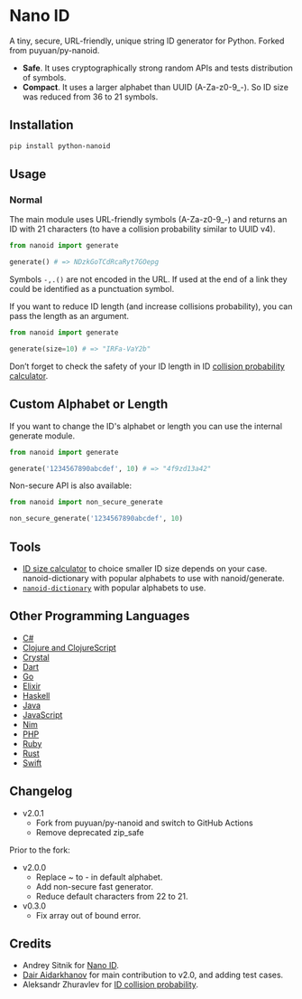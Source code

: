 # Nano ID

A tiny, secure, URL-friendly, unique string ID generator for Python. Forked from puyuan/py-nanoid.

* __Safe__. It uses cryptographically strong random APIs and tests distribution of symbols.
* __Compact__. It uses a larger alphabet than UUID (A-Za-z0-9_-). So ID size was reduced from 36 to 21 symbols.


## Installation

```sh
pip install python-nanoid
```


## Usage

### Normal

The main module uses URL-friendly symbols (A-Za-z0-9_-) and returns an ID with 21 characters (to have a collision probability similar to UUID v4).

```python
from nanoid import generate

generate() # => NDzkGoTCdRcaRyt7GOepg
```

Symbols `-,.()` are not encoded in the URL. If used at the end of a link they could be identified as a punctuation symbol.

If you want to reduce ID length (and increase collisions probability), you can pass the length as an argument.

```python
from nanoid import generate

generate(size=10) # => "IRFa-VaY2b"
```

Don’t forget to check the safety of your ID length in ID [collision probability calculator](https://zelark.github.io/nano-id-cc/).


## Custom Alphabet or Length

If you want to change the ID's alphabet or length you can use the internal generate module.

```python
from nanoid import generate

generate('1234567890abcdef', 10) # => "4f9zd13a42"
```

Non-secure API is also available:

```python
from nanoid import non_secure_generate

non_secure_generate('1234567890abcdef', 10)
```


## Tools

* [ID size calculator](https://zelark.github.io/nano-id-cc/) to choice smaller ID size depends on your case.
nanoid-dictionary with popular alphabets to use with nanoid/generate.
* [`nanoid-dictionary`](https://pypi.org/project/nanoid-dictionary/) with popular alphabets to use.


## Other Programming Languages

* [C#](https://github.com/codeyu/nanoid-net)
* [Clojure and ClojureScript](https://github.com/zelark/nano-id)
* [Crystal](https://github.com/mamantoha/nanoid.cr)
* [Dart](https://github.com/pd4d10/nanoid)
* [Go](https://github.com/matoous/go-nanoid)
* [Elixir](https://github.com/railsmechanic/nanoid)
* [Haskell](https://github.com/4e6/nanoid-hs)
* [Java](https://github.com/aventrix/jnanoid)
* [JavaScript](https://github.com/ai/nanoid)
* [Nim](https://github.com/icyphox/nanoid.nim)
* [PHP](https://github.com/hidehalo/nanoid-php)
* [Ruby](https://github.com/radeno/nanoid.rb)
* [Rust](https://github.com/nikolay-govorov/nanoid)
* [Swift](https://github.com/antiflasher/NanoID)


## Changelog
- v2.0.1
    - Fork from puyuan/py-nanoid and switch to GitHub Actions
    - Remove deprecated zip_safe

Prior to the fork:

- v2.0.0
    - Replace ~ to - in default alphabet.
    - Add non-secure fast generator.
    - Reduce default characters from 22 to 21.
- v0.3.0
    - Fix array out of bound error.

## Credits

- Andrey Sitnik for [Nano ID](https://github.com/ai/nanoid).
- [Dair Aidarkhanov](https://github.com/aidarkhanov) for main contribution to v2.0, and adding test cases.
- Aleksandr Zhuravlev for [ID collision probability](https://zelark.github.io/nano-id-cc/).
